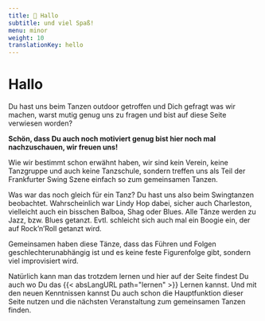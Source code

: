 ```yaml
---
title: 👋 Hallo
subtitle: und viel Spaß!
menu: minor
weight: 10
translationKey: hello
---
```

# Hallo

Du hast uns beim Tanzen outdoor getroffen und Dich gefragt was wir machen, warst mutig genug uns zu fragen und bist auf diese Seite verwiesen worden?

**Schön, dass Du auch noch motiviert genug bist hier noch mal nachzuschauen, wir freuen uns!**

Wie wir bestimmt schon erwähnt haben, wir sind kein Verein, keine Tanzgruppe und auch keine Tanzschule, sondern treffen uns als Teil der Frankfurter Swing Szene einfach so zum gemeinsamen Tanzen.

Was war das noch gleich für ein Tanz? Du hast uns also beim Swingtanzen beobachtet. Wahrscheinlich war Lindy Hop dabei, sicher auch Charleston, vielleicht auch ein bisschen Balboa, Shag oder Blues. Alle Tänze werden zu Jazz, bzw. Blues getanzt. Evtl. schleicht sich auch mal ein Boogie ein, der auf Rock’n’Roll getanzt wird.

Gemeinsamen haben diese Tänze, dass das Führen und Folgen geschlechterunabhängig ist und es keine feste Figurenfolge gibt, sondern viel improvisiert wird.

Natürlich kann man das trotzdem lernen und hier auf der Seite findest Du auch wo Du das {{< absLangURL path="lernen" >}}
Lernen kannst. Und mit den neuen Kenntnissen kannst Du auch schon die Hauptfunktion dieser Seite nutzen und die nächsten Veranstaltung zum gemeinsamen Tanzen finden.